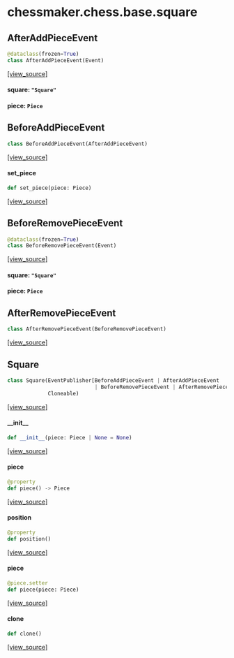 <a id="chessmaker.chess.base.square"></a>

# chessmaker.chess.base.square

<a id="chessmaker.chess.base.square.AfterAddPieceEvent"></a>

## AfterAddPieceEvent

```python
@dataclass(frozen=True)
class AfterAddPieceEvent(Event)
```

[[view_source]](https://github.com/WolfDWyc/ChessMaker/blob/9dc1415fe58befbc9ce03492c419fa5aae04d245/chessmaker\chess\base\square.py#L13)

<a id="chessmaker.chess.base.square.AfterAddPieceEvent.square"></a>

#### square: `"Square"`

<a id="chessmaker.chess.base.square.AfterAddPieceEvent.piece"></a>

#### piece: `Piece`

<a id="chessmaker.chess.base.square.BeforeAddPieceEvent"></a>

## BeforeAddPieceEvent

```python
class BeforeAddPieceEvent(AfterAddPieceEvent)
```

[[view_source]](https://github.com/WolfDWyc/ChessMaker/blob/9dc1415fe58befbc9ce03492c419fa5aae04d245/chessmaker\chess\base\square.py#L17)

<a id="chessmaker.chess.base.square.BeforeAddPieceEvent.set_piece"></a>

#### set\_piece

```python
def set_piece(piece: Piece)
```

[[view_source]](https://github.com/WolfDWyc/ChessMaker/blob/9dc1415fe58befbc9ce03492c419fa5aae04d245/chessmaker\chess\base\square.py#L18)

<a id="chessmaker.chess.base.square.BeforeRemovePieceEvent"></a>

## BeforeRemovePieceEvent

```python
@dataclass(frozen=True)
class BeforeRemovePieceEvent(Event)
```

[[view_source]](https://github.com/WolfDWyc/ChessMaker/blob/9dc1415fe58befbc9ce03492c419fa5aae04d245/chessmaker\chess\base\square.py#L22)

<a id="chessmaker.chess.base.square.BeforeRemovePieceEvent.square"></a>

#### square: `"Square"`

<a id="chessmaker.chess.base.square.BeforeRemovePieceEvent.piece"></a>

#### piece: `Piece`

<a id="chessmaker.chess.base.square.AfterRemovePieceEvent"></a>

## AfterRemovePieceEvent

```python
class AfterRemovePieceEvent(BeforeRemovePieceEvent)
```

[[view_source]](https://github.com/WolfDWyc/ChessMaker/blob/9dc1415fe58befbc9ce03492c419fa5aae04d245/chessmaker\chess\base\square.py#L26)

<a id="chessmaker.chess.base.square.Square"></a>

## Square

```python
class Square(EventPublisher[BeforeAddPieceEvent | AfterAddPieceEvent
                            | BeforeRemovePieceEvent | AfterRemovePieceEvent],
             Cloneable)
```

[[view_source]](https://github.com/WolfDWyc/ChessMaker/blob/9dc1415fe58befbc9ce03492c419fa5aae04d245/chessmaker\chess\base\square.py#L30)

<a id="chessmaker.chess.base.square.Square.__init__"></a>

#### \_\_init\_\_

```python
def __init__(piece: Piece | None = None)
```

[[view_source]](https://github.com/WolfDWyc/ChessMaker/blob/9dc1415fe58befbc9ce03492c419fa5aae04d245/chessmaker\chess\base\square.py#L31)

<a id="chessmaker.chess.base.square.Square.piece"></a>

#### piece

```python
@property
def piece() -> Piece
```

[[view_source]](https://github.com/WolfDWyc/ChessMaker/blob/9dc1415fe58befbc9ce03492c419fa5aae04d245/chessmaker\chess\base\square.py#L37)

<a id="chessmaker.chess.base.square.Square.position"></a>

#### position

```python
@property
def position()
```

[[view_source]](https://github.com/WolfDWyc/ChessMaker/blob/9dc1415fe58befbc9ce03492c419fa5aae04d245/chessmaker\chess\base\square.py#L41)

<a id="chessmaker.chess.base.square.Square.piece"></a>

#### piece

```python
@piece.setter
def piece(piece: Piece)
```

[[view_source]](https://github.com/WolfDWyc/ChessMaker/blob/9dc1415fe58befbc9ce03492c419fa5aae04d245/chessmaker\chess\base\square.py#L45)

<a id="chessmaker.chess.base.square.Square.clone"></a>

#### clone

```python
def clone()
```

[[view_source]](https://github.com/WolfDWyc/ChessMaker/blob/9dc1415fe58befbc9ce03492c419fa5aae04d245/chessmaker\chess\base\square.py#L66)

